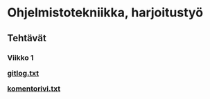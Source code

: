 <h1>Ohjelmistotekniikka, harjoitustyö
<h2>Tehtävät
<h3>Viikko 1 <br />

<a href="https://github.com/Jimmeeee/ot-harjoitustyo/blob/master/laskarit/viikko1/gitlog.txt">gitlog.txt</a>

<a href="https://github.com/Jimmeeee/ot-harjoitustyo/blob/master/laskarit/viikko1/komentorivi.txt">komentorivi.txt</a>
